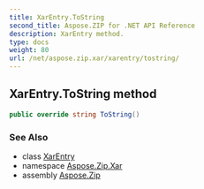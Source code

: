 ```yaml
---
title: XarEntry.ToString
second_title: Aspose.ZIP for .NET API Reference
description: XarEntry method. 
type: docs
weight: 80
url: /net/aspose.zip.xar/xarentry/tostring/
---
```

## XarEntry.ToString method

```csharp
public override string ToString()
```

### See Also

* class [XarEntry](../)
* namespace [Aspose.Zip.Xar](../../xarentry/)
* assembly [Aspose.Zip](../../../)


